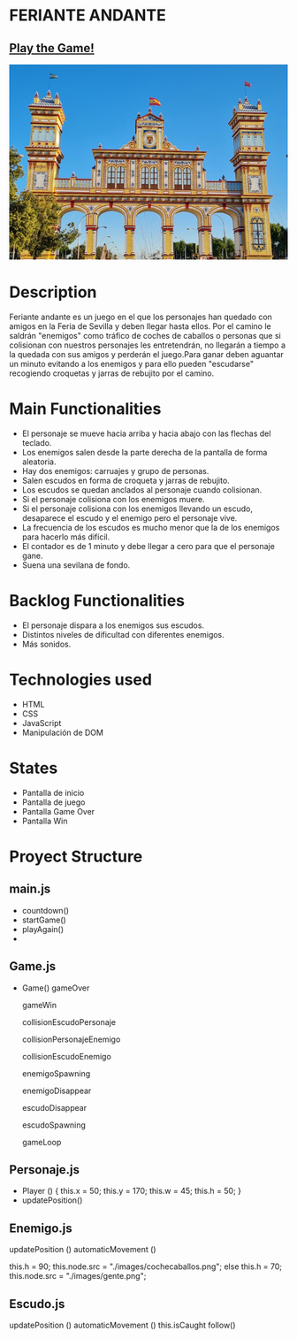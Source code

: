 # FERIANTE ANDANTE

## [Play the Game!](https://antoniomudom.github.io/feriante-andante/)

![Game Logo](./images/portada.png)


# Description

Feriante andante es un juego en el que los personajes han quedado con amigos en la Feria de Sevilla y deben llegar hasta ellos. Por el camino le saldrán "enemigos" como tráfico de coches de caballos o personas que si colisionan con nuestros personajes les entretendrán, no llegarán a tiempo a la quedada con sus amigos y perderán el juego.Para ganar deben aguantar un minuto evitando a los enemigos y para ello pueden "escudarse" recogiendo croquetas y jarras de rebujito por el camino.


# Main Functionalities

- El personaje se mueve hacia arriba y hacia abajo con las flechas del teclado.
- Los enemigos salen desde la parte derecha de la pantalla de forma aleatoria.
- Hay dos enemigos: carruajes y grupo de personas.
- Salen escudos en forma de croqueta y jarras de rebujito.
- Los escudos se quedan anclados al personaje cuando colisionan.
- Si el personaje colisiona con los enemigos muere.
- Si el personaje colisiona con los enemigos llevando un escudo, desaparece el escudo y el enemigo pero el personaje vive.
- La frecuencia de los escudos es mucho menor que la de los enemigos para hacerlo más difícil.
- El contador es de 1 minuto y debe llegar a cero para que el personaje gane.
- Suena una sevilana de fondo.

# Backlog Functionalities

- El personaje dispara a los enemigos sus escudos.
- Distintos niveles de dificultad con diferentes enemigos.
- Más sonidos.

# Technologies used

- HTML
- CSS
- JavaScript
- Manipulación de DOM

# States

- Pantalla de inicio
- Pantalla de juego
- Pantalla Game Over
- Pantalla Win

# Proyect Structure





## main.js

- countdown()
- startGame()
- playAgain()
-

## Game.js

- Game()
  gameOver 
    
  gameWin 
    

  collisionEscudoPersonaje 
    

  collisionPersonajeEnemigo 
    

  collisionEscudoEnemigo 
    

  enemigoSpawning 
    
  enemigoDisappear 
    

  escudoDisappear 
    

  escudoSpawning 
   
  
  gameLoop  
   
   

## Personaje.js 

- Player () {
    this.x = 50;
    this.y = 170;
    this.w = 45;
    this.h = 50;
}
-  updatePosition()


## Enemigo.js 

updatePosition ()
automaticMovement ()
       
 this.h = 90;
this.node.src = "./images/cochecaballos.png";
 else 
 this.h = 70;
this.node.src = "./images/gente.png";

## Escudo.js 
updatePosition ()
automaticMovement ()
this.isCaught
follow()

